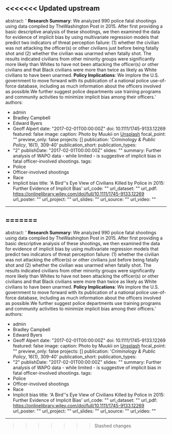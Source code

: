 <<<<<<< Updated upstream
---
abstract: ' __Research Summary__: We analyzed 990 police fatal shootings using data
  compiled by TheWashington Post in 2015. After first providing a basic descriptive
  analysis of these shootings, we then examined the data for evidence of implicit
  bias by using multivariate regression models that predict two indicators of threat
  perception failure: (1) whether the civilian was not attacking the officer(s) or
  other civilians just before being fatally shot and (2) whether the civilian was
  unarmed when fatally shot. The results indicated civilians from other minority
  groups were significantly more likely than Whites to have not been attacking the
  officer(s) or other civilians and that Black civilians were more than twice as likely
  as White civilians to have been unarmed. __Policy Implications__: We implore the
  U.S. government to move forward with its publication of a national police use-of-force
  database, including as much information about the officers involved as possible.We
  further suggest police departments use training programs and community activities
  to minimize implicit bias among their officers.'
authors:
- admin
- Bradley Campbell
- Edward Byers
- Geoff Alpert
date: "2017-02-01T00:00:00Z"
doi: 10.1111/1745-9133.12269
featured: false
image:
  caption: Photo by Muukii on [Unsplash](https://unsplash.com/photos/rtX4wxMEI2M)
  focal_point: ""
  preview_only: false
projects: []
publication: '*Criminology & Public Policy*, 16(1), 309-40'
publication_short: 
publication_types:
- "2"
publishDate: "2017-02-01T00:00:00Z"
slides: ""
summary: Further analysis of WAPO data - while limited - is suggestive of implicit
  bias in fatal officer-involved shootings.
tags:
- Police
- Officer-involved shootings
- Race
- Implicit bias
title: 'A Bird''s Eye View of Civilians Killed by Police in 2015: Further Evidence
  of Implicit Bias'
url_code: ""
url_dataset: ""
url_pdf: https://onlinelibrary.wiley.com/doi/full/10.1111/1745-9133.12269
url_poster: ""
url_project: ""
url_slides: ""
url_source: ""
url_video: ""
---

=======
---
abstract: ' __Research Summary__: We analyzed 990 police fatal shootings using data
  compiled by TheWashington Post in 2015. After first providing a basic descriptive
  analysis of these shootings, we then examined the data for evidence of implicit
  bias by using multivariate regression models that predict two indicators of threat
  perception failure: (1) whether the civilian was not attacking the officer(s) or
  other civilians just before being fatally shot and (2) whether the civilian was
  unarmed when fatally shot. The results indicated civilians from other minority
  groups were significantly more likely than Whites to have not been attacking the
  officer(s) or other civilians and that Black civilians were more than twice as likely
  as White civilians to have been unarmed. __Policy Implications__: We implore the
  U.S. government to move forward with its publication of a national police use-of-force
  database, including as much information about the officers involved as possible.We
  further suggest police departments use training programs and community activities
  to minimize implicit bias among their officers.'
authors:
- admin
- Bradley Campbell
- Edward Byers
- Geoff Alpert
date: "2017-02-01T00:00:00Z"
doi: 10.1111/1745-9133.12269
featured: false
image:
  caption: Photo by Muukii on [Unsplash](https://unsplash.com/photos/rtX4wxMEI2M)
  focal_point: ""
  preview_only: false
projects: []
publication: '*Criminology & Public Policy*, 16(1), 309-40'
publication_short: 
publication_types:
- "2"
publishDate: "2017-02-01T00:00:00Z"
slides: ""
summary: Further analysis of WAPO data - while limited - is suggestive of implicit
  bias in fatal officer-involved shootings.
tags:
- Police
- Officer-involved shootings
- Race
- Implicit bias
title: 'A Bird''s Eye View of Civilians Killed by Police in 2015: Further Evidence
  of Implicit Bias'
url_code: ""
url_dataset: ""
url_pdf: https://onlinelibrary.wiley.com/doi/full/10.1111/1745-9133.12269
url_poster: ""
url_project: ""
url_slides: ""
url_source: ""
url_video: ""
---

>>>>>>> Stashed changes
